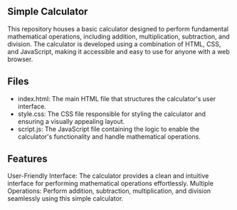 Simple Calculator
-----------------------------------

This repository houses a basic calculator designed to perform fundamental mathematical operations, including addition, multiplication, subtraction, and division. The calculator is developed using a combination of HTML, CSS, and JavaScript, making it accessible and easy to use for anyone with a web browser.

  Files
-----------------------------------

* index.html: The main HTML file that structures the calculator's user interface.
* style.css:  The CSS file responsible for styling the calculator and ensuring a visually appealing layout.
* script.js: The JavaScript file containing the logic to enable the calculator's functionality and handle mathematical operations.

Features
--------------------------------

User-Friendly Interface: The calculator provides a clean and intuitive interface for performing mathematical operations effortlessly.
Multiple Operations: Perform addition, subtraction, multiplication, and division seamlessly using this simple calculator.

